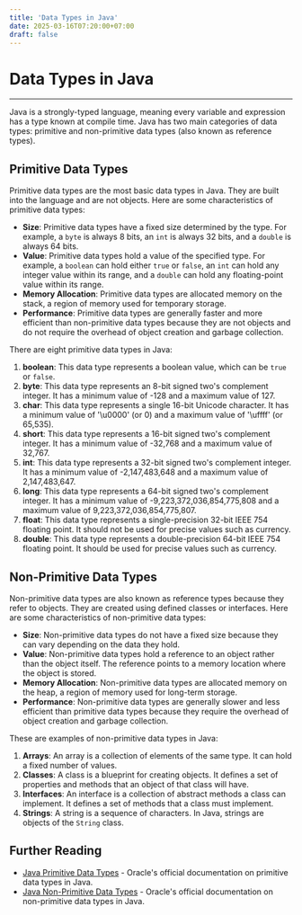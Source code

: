 ```yaml
---
title: 'Data Types in Java'
date: 2025-03-16T07:20:00+07:00
draft: false
---
```


# Data Types in Java

---

Java is a strongly-typed language, meaning every variable and expression has a type known at compile time. Java has two main categories of data types: primitive and non-primitive data types (also known as reference types).

## Primitive Data Types

Primitive data types are the most basic data types in Java. They are built into the language and are not objects. Here are some characteristics of primitive data types:

- **Size**: Primitive data types have a fixed size determined by the type. For example, a `byte` is always 8 bits, an `int` is always 32 bits, and a `double` is always 64 bits.
- **Value**: Primitive data types hold a value of the specified type. For example, a `boolean` can hold either `true` or `false`, an `int` can hold any integer value within its range, and a `double` can hold any floating-point value within its range.
- **Memory Allocation**: Primitive data types are allocated memory on the stack, a region of memory used for temporary storage.
- **Performance**: Primitive data types are generally faster and more efficient than non-primitive data types because they are not objects and do not require the overhead of object creation and garbage collection.

There are eight primitive data types in Java:

1. **boolean**: This data type represents a boolean value, which can be `true` or `false`.
2. **byte**: This data type represents an 8-bit signed two's complement integer. It has a minimum value of -128 and a maximum value of 127.
3. **char**: This data type represents a single 16-bit Unicode character. It has a minimum value of '\u0000' (or 0) and a maximum value of '\uffff' (or 65,535).
4. **short**: This data type represents a 16-bit signed two's complement integer. It has a minimum value of -32,768 and a maximum value of 32,767.
5. **int**: This data type represents a 32-bit signed two's complement integer. It has a minimum value of -2,147,483,648 and a maximum value of 2,147,483,647.
6. **long**: This data type represents a 64-bit signed two's complement integer. It has a minimum value of -9,223,372,036,854,775,808 and a maximum value of 9,223,372,036,854,775,807.
7. **float**: This data type represents a single-precision 32-bit IEEE 754 floating point. It should not be used for precise values such as currency.
8. **double**: This data type represents a double-precision 64-bit IEEE 754 floating point. It should be used for precise values such as currency.

## Non-Primitive Data Types

Non-primitive data types are also known as reference types because they refer to objects. They are created using defined classes or interfaces. Here are some characteristics of non-primitive data types:

- **Size**: Non-primitive data types do not have a fixed size because they can vary depending on the data they hold.
- **Value**: Non-primitive data types hold a reference to an object rather than the object itself. The reference points to a memory location where the object is stored.
- **Memory Allocation**: Non-primitive data types are allocated memory on the heap, a region of memory used for long-term storage.
- **Performance**: Non-primitive data types are generally slower and less efficient than primitive data types because they require the overhead of object creation and garbage collection.

These are examples of non-primitive data types in Java:

1. **Arrays**: An array is a collection of elements of the same type. It can hold a fixed number of values.
2. **Classes**: A class is a blueprint for creating objects. It defines a set of properties and methods that an object of that class will have.
3. **Interfaces**: An interface is a collection of abstract methods a class can implement. It defines a set of methods that a class must implement.
4. **Strings**: A string is a sequence of characters. In Java, strings are objects of the `String` class.

## Further Reading

- [Java Primitive Data Types](https://docs.oracle.com/javase/tutorial/java/nutsandbolts/datatypes.html) - Oracle's official documentation on primitive data types in Java.
- [Java Non-Primitive Data Types](https://docs.oracle.com/javase/tutorial/java/javaOO/objectcreation.html) - Oracle's official documentation on non-primitive data types in Java.
